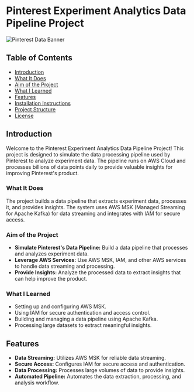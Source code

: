 # Pinterest Experiment Analytics Data Pipeline Project

![Pinterest Data Banner](https://media1.tenor.com/m/xJNptwhKV5IAAAAd/windows-gates.gif)

## Table of Contents

- [Introduction](#introduction)
- [What It Does](#what-it-does)
- [Aim of the Project](#aim-of-the-project)
- [What I Learned](#what-i-learned)
- [Features](#features)
- [Installation Instructions](#installation-instructions)
- [Project Structure](#project-structure)
- [License](#license)

## Introduction

Welcome to the Pinterest Experiment Analytics Data Pipeline Project! This project is designed to simulate the data processing pipeline used by Pinterest to analyze experiment data. The pipeline runs on AWS Cloud and processes billions of data points daily to provide valuable insights for improving Pinterest's product.

### What It Does

The project builds a data pipeline that extracts experiment data, processes it, and provides insights. The system uses AWS MSK (Managed Streaming for Apache Kafka) for data streaming and integrates with IAM for secure access.

### Aim of the Project

- **Simulate Pinterest's Data Pipeline:** Build a data pipeline that processes and analyzes experiment data.
- **Leverage AWS Services:** Use AWS MSK, IAM, and other AWS services to handle data streaming and processing.
- **Provide Insights:** Analyze the processed data to extract insights that can help improve the product.

### What I Learned

- Setting up and configuring AWS MSK.
- Using IAM for secure authentication and access control.
- Building and managing a data pipeline using Apache Kafka.
- Processing large datasets to extract meaningful insights.

## Features

- **Data Streaming:** Utilizes AWS MSK for reliable data streaming.
- **Secure Access:** Configures IAM for secure access and authentication.
- **Data Processing:** Processes large volumes of data to provide insights.
- **Automated Pipeline:** Automates the data extraction, processing, and analysis workflow.
